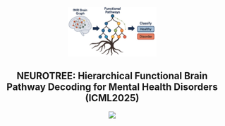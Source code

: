 <p align="center">
  <img src="./assets/tree.jpeg" width="40%">
</p>

<h2 align="center"><strong>NEUROTREE: Hierarchical Functional Brain Pathway Decoding for Mental Health Disorders (ICML2025)</strong></h2>

<div align="center">
<a href="https://arxiv.org/abs/2502.18786"><img src="https://img.shields.io/badge/arXiv-2502.18786-%23B31C1C?logo=arxiv&logoSize=auto"></a>
</div>
